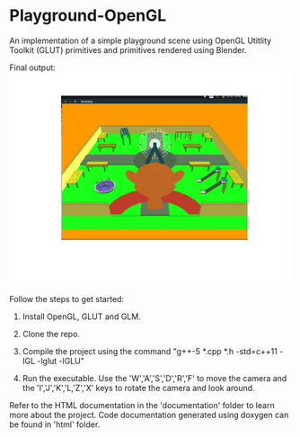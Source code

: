 # Playground-OpenGL

An implementation of a simple playground scene using OpenGL Utitlity Toolkit (GLUT) primitives and primitives rendered using Blender.

Final output:
![Playground Scene](/images/scene.png)

Follow the steps to get started:

1. Install OpenGL, GLUT and GLM.

2. Clone the repo.

3. Compile the project using the command "g++-5 *.cpp *.h -std=c++11 -lGL -lglut -lGLU"

4. Run the executable. Use the 'W','A','S','D','R','F' to move the camera and the 'I','J','K','L,'Z','X' keys to rotate the camera and look around.

Refer to the HTML documentation in the 'documentation' folder to learn more about the project. Code documentation generated using doxygen can be found in 'html' folder.
